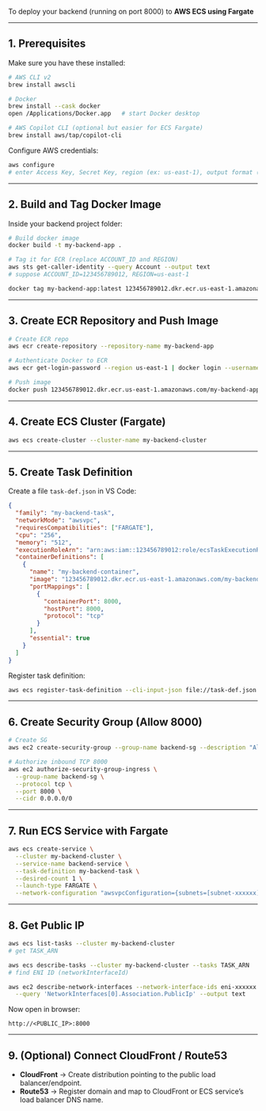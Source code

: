 To deploy your backend (running on port 8000) to **AWS ECS using Fargate**

---

## 1. Prerequisites

Make sure you have these installed:

```bash
# AWS CLI v2
brew install awscli

# Docker
brew install --cask docker
open /Applications/Docker.app   # start Docker desktop

# AWS Copilot CLI (optional but easier for ECS Fargate)
brew install aws/tap/copilot-cli
```

Configure AWS credentials:

```bash
aws configure
# enter Access Key, Secret Key, region (ex: us-east-1), output format (json)
```

---

## 2. Build and Tag Docker Image

Inside your backend project folder:

```bash
# Build docker image
docker build -t my-backend-app .

# Tag it for ECR (replace ACCOUNT_ID and REGION)
aws sts get-caller-identity --query Account --output text
# suppose ACCOUNT_ID=123456789012, REGION=us-east-1

docker tag my-backend-app:latest 123456789012.dkr.ecr.us-east-1.amazonaws.com/my-backend-app:latest
```

---

## 3. Create ECR Repository and Push Image

```bash
# Create ECR repo
aws ecr create-repository --repository-name my-backend-app

# Authenticate Docker to ECR
aws ecr get-login-password --region us-east-1 | docker login --username AWS --password-stdin 123456789012.dkr.ecr.us-east-1.amazonaws.com

# Push image
docker push 123456789012.dkr.ecr.us-east-1.amazonaws.com/my-backend-app:latest
```

---

## 4. Create ECS Cluster (Fargate)

```bash
aws ecs create-cluster --cluster-name my-backend-cluster
```

---

## 5. Create Task Definition

Create a file `task-def.json` in VS Code:

```json
{
  "family": "my-backend-task",
  "networkMode": "awsvpc",
  "requiresCompatibilities": ["FARGATE"],
  "cpu": "256",
  "memory": "512",
  "executionRoleArn": "arn:aws:iam::123456789012:role/ecsTaskExecutionRole",
  "containerDefinitions": [
    {
      "name": "my-backend-container",
      "image": "123456789012.dkr.ecr.us-east-1.amazonaws.com/my-backend-app:latest",
      "portMappings": [
        {
          "containerPort": 8000,
          "hostPort": 8000,
          "protocol": "tcp"
        }
      ],
      "essential": true
    }
  ]
}
```

Register task definition:

```bash
aws ecs register-task-definition --cli-input-json file://task-def.json
```

---

## 6. Create Security Group (Allow 8000)

```bash
# Create SG
aws ec2 create-security-group --group-name backend-sg --description "Allow 8000" --vpc-id vpc-xxxxxxx

# Authorize inbound TCP 8000
aws ec2 authorize-security-group-ingress \
  --group-name backend-sg \
  --protocol tcp \
  --port 8000 \
  --cidr 0.0.0.0/0
```

---

## 7. Run ECS Service with Fargate

```bash
aws ecs create-service \
  --cluster my-backend-cluster \
  --service-name backend-service \
  --task-definition my-backend-task \
  --desired-count 1 \
  --launch-type FARGATE \
  --network-configuration "awsvpcConfiguration={subnets=[subnet-xxxxxx],securityGroups=[sg-xxxxxx],assignPublicIp=ENABLED}"
```

---

## 8. Get Public IP

```bash
aws ecs list-tasks --cluster my-backend-cluster
# get TASK_ARN

aws ecs describe-tasks --cluster my-backend-cluster --tasks TASK_ARN
# find ENI ID (networkInterfaceId)

aws ec2 describe-network-interfaces --network-interface-ids eni-xxxxxx \
  --query 'NetworkInterfaces[0].Association.PublicIp' --output text
```

Now open in browser:

```
http://<PUBLIC_IP>:8000
```

---

## 9. (Optional) Connect CloudFront / Route53

* **CloudFront** → Create distribution pointing to the public load balancer/endpoint.
* **Route53** → Register domain and map to CloudFront or ECS service’s load balancer DNS name.


